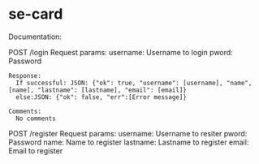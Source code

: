 # se-card
Documentation:


POST /login
    Request params: 
      username: Username to login 
      pword: Password 

    Response:
      If successful: JSON: {"ok": true, "username": [username], "name", [name], "lastname": [lastname], "email": [email]}
      else:JSON: {"ok": false, "err":[Error message]}
 
    Comments: 
      No comments
     
POST /register
    Request params:
      username: Username to resiter
      pword: Password 
      name: Name to register
      lastname: Lastname to register
      email: Email to register
      
    
    
